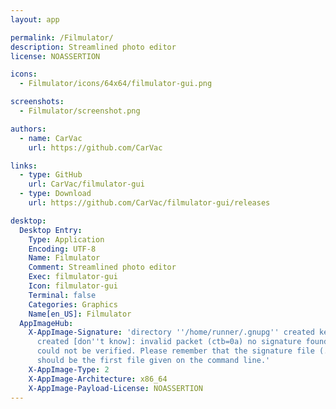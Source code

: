 ```yaml
---
layout: app

permalink: /Filmulator/
description: Streamlined photo editor
license: NOASSERTION

icons:
  - Filmulator/icons/64x64/filmulator-gui.png

screenshots:
  - Filmulator/screenshot.png

authors:
  - name: CarVac
    url: https://github.com/CarVac

links:
  - type: GitHub
    url: CarVac/filmulator-gui
  - type: Download
    url: https://github.com/CarVac/filmulator-gui/releases

desktop:
  Desktop Entry:
    Type: Application
    Encoding: UTF-8
    Name: Filmulator
    Comment: Streamlined photo editor
    Exec: filmulator-gui
    Icon: filmulator-gui
    Terminal: false
    Categories: Graphics
    Name[en_US]: Filmulator
  AppImageHub:
    X-AppImage-Signature: 'directory ''/home/runner/.gnupg'' created keybox ''/home/runner/.gnupg/pubring.kbx''
      created [don''t know]: invalid packet (ctb=0a) no signature found the signature
      could not be verified. Please remember that the signature file (.sig or .asc)
      should be the first file given on the command line.'
    X-AppImage-Type: 2
    X-AppImage-Architecture: x86_64
    X-AppImage-Payload-License: NOASSERTION
---
```

